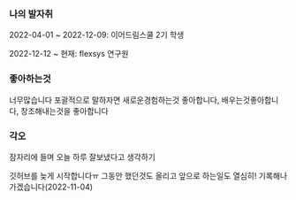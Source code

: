 ### 나의 발자취
2022-04-01 ~ 2022-12-09: 이어드림스쿨 2기 학생

2022-12-12 ~ 현재: flexsys 연구원

### 좋아하는것
너무많습니다 포괄적으로 말하자면 새로운경험하는것 좋아합니다, 배우는것좋아합니다, 창조해내는것을 좋아합니다

### 각오
잠자리에 들며 오늘 하루 잘보냈다고 생각하기

깃허브를 늦게 시작합니다ㅠ 그동안 했던것도 올리고 앞으로 하는일도 열심히! 기록해나가겠습니다(2022-11-04)
